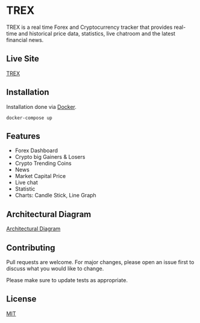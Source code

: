 # TREX

TREX is a real time Forex and Cryptocurrency tracker that provides real-time and historical price data, statistics, live chatroom and the latest financial news.

## Live  Site
[TREX]()

## Installation
Installation done via [Docker](https://docs.docker.com/get-docker/). 
```
docker-compose up
```

## Features
- Forex Dashboard
- Crypto big Gainers & Losers
- Crypto Trending Coins
- News
- Market Capital Price
- Live chat
- Statistic
- Charts: Candle Stick, Line Graph

## Architectural Diagram
[Architectural Diagram](https://drive.google.com/file/d/152hbVMatLc3uAvk99tOjpKXZBI_RqYnY/view?usp=sharing)

## Contributing
Pull requests are welcome. For major changes, please open an issue first to discuss what you would like to change.

Please make sure to update tests as appropriate.

## License
[MIT](https://choosealicense.com/licenses/mit/)
